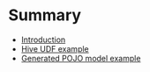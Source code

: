 # Summary

* [Introduction](README.md)
* [Hive UDF example](tutorials/hive_udf_template/README.md)
* [Generated POJO model example](tutorials/pojo_webapp/README.md)
